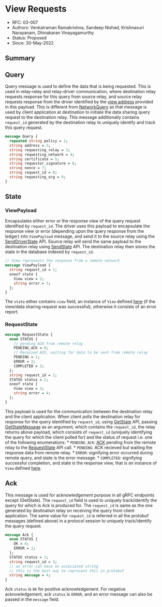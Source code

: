 <!--
 Copyright IBM Corp. All Rights Reserved.

 SPDX-License-Identifier: CC-BY-4.0
 -->
# View Requests

- RFC: 03-007
- Authors: Venkatraman Ramakrishna, Sandeep Nishad, Krishnasuri Narayanam, Dhinakaran Vinayagamurthy
- Status: Proposed
- Since: 30-May-2022

## Summary

## Query

Query message is used to define the data that is being requested. This is used in relay-relay and relay-driver communication, where destination relay requests response for this query from source relay, and source relay requests response from the driver identified by the [view address](../../formats/views/addressing) provided in this payload. This is different from [NetworkQuery](../communication/relay.md#networkquery) as that message is used by client application at destination to initiate the data sharing query request to the destination relay. This message additionally contains `request_id` generated by the destination relay to uniquely identify and track this query request.

```protobuf
message Query {
  repeated string policy = 1;
  string address = 2;
  string requesting_relay = 3;
  string requesting_network = 4;
  string certificate = 5;
  string requestor_signature = 6;
  string nonce = 7;
  string request_id = 8;
  string requesting_org = 9;
}
```

## State

### ViewPayload

Encapsulates either error or the response view of the query request identified by `request_id`. The driver uses this payload to encapsulate the response view or error (depending upon the query response from the ledger) into `ViewPayload` message, and send it to the source relay using the [SendDriverState](../../models/infrastructure/relays.md#api-for-driver) API. Source relay will send the same payload to the destination relay using [SendState](../../models/infrastructure/relays.md#api-for-other-relays) API. The destination relay then stores the state in the database indexed by `request_id`. 

```protobuf
// View represents the response from a remote network
message ViewPayload {
  string request_id = 1;
  oneof state {
    View view = 2;
    string error = 3;
  };
}
```

The `state` either contains `view` field, an instance of `View` defined [here](./view-definition) (if the view/data sharing request was successful), otherwise it consists of an error report.

### RequestState

```protobuf
message RequestState {
  enum STATUS {
    // pending ACK from remote relay
    PENDING_ACK = 0;
    // Received ACK, waiting for data to be sent from remote relay
    PENDING = 1;
    ERROR = 2;
    COMPLETED = 3;
  };
  string request_id = 1;
  STATUS status = 2;
  oneof state {
    View view = 3;
    string error = 4;
  };
}
```

This payload is used for the communication between the destination relay and the client application. When client polls the destination relay for response for the query identified by `request_id`, using [GetState](../../models/infrastructure/relays.md#api-for-application-client) API, passing [GetStateMessage](../communication/relay.md#getstatemessage) as an argument, which contains the `request_id`, the relay returns above payload, which consists of `request_id` (uniquely identifying the query for which the client polled for) and the status of request i.e. one of the following enumerations:
    * `PENDING_ACK`: [ACK](#ack) pending from the remote relay to the [RequestState](../../models/infrastructure/relays.md#api-for-other-relays) API call.
    * `PENDING`: ACK recieved but waiting the response data from remote relay.
    * `ERROR`: signifying error occurred during remote query, and state is the error message.
    * `COMPLETED`: signifying successful completion, and state is the response view, that is an instance of `View` defined [here](./view-definition).

## Ack

This message is used for acknowledgement purpose in all gRPC endpoints except (GetState). The `request_id` field is used to uniquely track/identify the query for which is Ack is produced for. The `request_id` is same as the one generated by destination relay on receiving the query from client application. The same value for `request_id` is referred in all the protobuf messages (defined above) in a protocol session to uniquely track/identify the query request.

```protobuf
message Ack {
  enum STATUS {
    OK = 0;
    ERROR = 1;
  };
  STATUS status = 2;
  string request_id = 3;
  // an error can have an associated string
  // this is the best way to represent this in protobuf
  string message = 4;
}
```

Ack `status` is `OK` for positive acknowledgement. For negative acknowledgement, ack `status` is `ERROR`, and an error message can also be passed in the `message` field.
  
